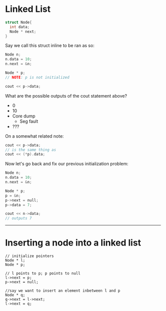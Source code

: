 # Linked List

```c++
struct Node{
  int data;
  Node * next;
}
```

Say we call this struct inline to be ran as so:

```c++
Node n;
n.data = 10;
n.next = &n;

Node * p;
// NOTE: p is not initialized

cout << p->data;
```

What are the possible outputs of the cout statement above?

- 0
- 10
- Core dump
  - Seg fault
- ???

On a somewhat related note:

```c++
cout << p->data;
// is the same thing as
cout << (*p).data;
```

Now let's go back and fix our previous initialization problem:

```c++
Node n;
n.data = 10;
n.next = &n;

Node * p;
p = &n;
p->next = null;
p->data = 7;

cout << n->data;
// outputs 7
```

---

# Inserting a node into a linked list

```
// initialize pointers
Node * l;
Node * p;

// l points to p; p points to null
l->next = p;
p->next = null;

//say we want to insert an element inbetween l and p
Node * q;
q->next = l->next;
l->next = q;

```

